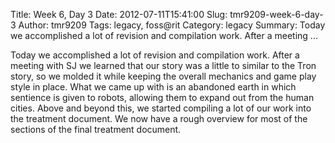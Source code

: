 Title: Week 6, Day 3
Date: 2012-07-11T15:41:00
Slug: tmr9209-week-6-day-3
Author: tmr9209
Tags: legacy, foss@rit
Category: legacy
Summary: Today we accomplished a lot of revision and compilation work. After a meeting ... 

Today we accomplished a lot of revision and compilation work. After a meeting
with SJ we learned that our story was a little to similar to the Tron story,
so we molded it while keeping the overall mechanics and game play style in
place. What we came up with is an abandoned earth in which sentience is given
to robots, allowing them to expand out from the human cities. Above and beyond
this, we started compiling a lot of our work into the treatment document. We
now have a rough overview for most of the sections of the final treatment
document.

